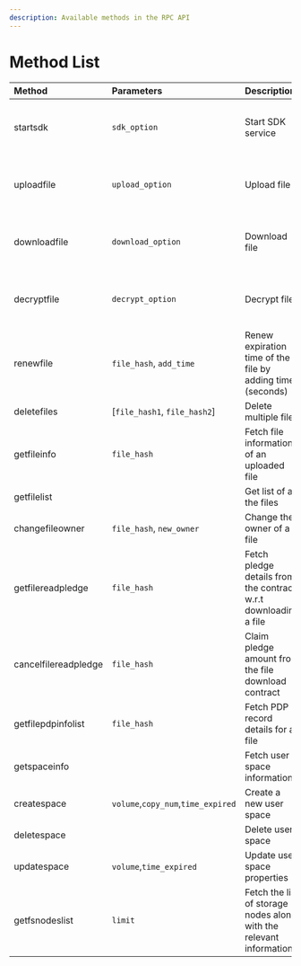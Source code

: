 ```yaml
---
description: Available methods in the RPC API
---
```


# Method List

| Method | Parameters | Description | Note |
| :--- | :--- | :--- | :---: |
| startsdk | `sdk_option` | Start SDK service | For detailed description of `sdk_option` please refer to this |
| uploadfile | `upload_option` | Upload file | For detailed description of `upload_option` please refer to this |
| downloadfile | `download_option` | Download file | For detailed description of `download_option` please refer to this |
| decryptfile | `decrypt_option` | Decrypt file | For detailed description of `decrypt_option` please refer to this |
| renewfile | `file_hash`, `add_time` | Renew expiration time of the file by adding time \(seconds\) | - |
| deletefiles | \[`file_hash1`, `file_hash2`\] | Delete multiple files | - |
| getfileinfo | `file_hash` | Fetch file information of an uploaded file | - |
| getfilelist |  | Get list of all the files | - |
| changefileowner | `file_hash`, `new_owner` | Change the owner of a file | - |
| getfilereadpledge | `file_hash` | Fetch pledge details from the contract w.r.t downloading a file | - |
| cancelfilereadpledge | `file_hash` | Claim pledge amount from the file download contract | - |
| getfilepdpinfolist | `file_hash` | Fetch PDP record details for a file | - |
| getspaceinfo |  | Fetch user space information | - |
| createspace | `volume`,`copy_num`,`time_expired` | Create a new user space | - |
| deletespace |  | Delete user space | - |
| updatespace | `volume`,`time_expired` | Update user space properties | - |
| getfsnodeslist | `limit` | Fetch the list of storage nodes along with the relevant information | - |

